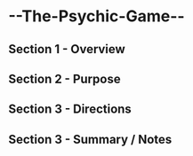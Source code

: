 # --The-Psychic-Game--


## Section 1 - Overview


## Section 2 - Purpose


## Section 3 - Directions


## Section 3 - Summary / Notes